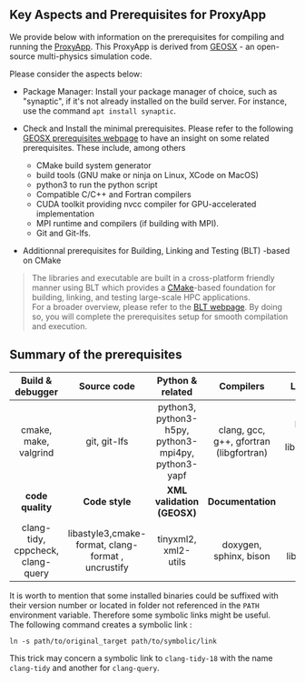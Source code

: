 ## Key Aspects and Prerequisites  for ProxyApp
  
We provide below with information on the prerequisites for compiling and running the [ProxyApp]((https://gitlab.inria.fr/numpex-pc5/wp2-co-design/proxy-geos-hc)).  This ProxyApp is derived from [GEOSX](https://geosx-geosx.readthedocs-hosted.com/en/latest/) - an open-source multi-physics simulation code.  

Please consider the aspects below:

- Package Manager: Install your package manager of choice, such as "synaptic", if it's not already installed on the build server. For instance, use the command ```apt install synaptic```. 

- Check and Install the minimal prerequisites. Please refer to the following [GEOSX prerequisites webpage](https://geosx-geosx.readthedocs-hosted.com/en/latest/docs/sphinx/buildGuide/Prerequisites.html#prerequisites)  to have an insight on some related prerequisites. These include, among others  
    - CMake build system generator  
    - build tools (GNU make or ninja on Linux, XCode on MacOS) 
    - python3 to run the python script    
    - Compatible C/C++ and Fortran compilers
    - CUDA toolkit providing nvcc compiler for GPU-accelerated implementation  
    - MPI runtime and compilers  (if building with MPI).  
    - Git and Git-lfs. 


- Additionnal prerequisites for Building, Linking and Testing (BLT) -based on CMake    
> The libraries and executable are built in a cross-platform friendly manner using BLT which provides a  [CMake](https://cmake.org/)-based foundation for building, linking, and testing large-scale HPC applications.  
> For a broader overview, please refer to the [BLT webpage](https://github.com/LLNL/blt?tab=readme-ov-file).  By doing so, you  will complete the prerequisites setup for smooth compilation and execution. 

##  Summary of the prerequisites

|Build & debugger | Source code | Python & related| Compilers |Libraries |
|:---------------:|:---------------:|:---------------:|:---------------:|:---------------:|
|cmake, make, valgrind | git, git-lfs  |  python3, python3-h5py, python3-mpi4py, python3-yapf |clang, gcc, g++, gfortran (libgfortran)|blas, lapack, omp, libopenmpi, mpich, cuda|
|**code quality**  |**Code style**|**XML validation (GEOSX)**|**Documentation**|**Other**|
|clang-tidy, cppcheck, clang-query|libastyle3,cmake-format, clang-format , uncrustify| tinyxml2, xml2-utils |doxygen, sphinx, bison |flex, libgtk-3-0|

It is worth to mention that some installed binaries could be suffixed with their version number or located in folder not referenced in the `PATH` environment variable. Therefore some symbolic links might be useful.   
 The following command creates a symbolic link : 
```
ln -s path/to/original_target path/to/symbolic/link
```  
This trick may concern a symbolic link to `clang-tidy-18` with the name `clang-tidy`  and another for `clang-query`. 